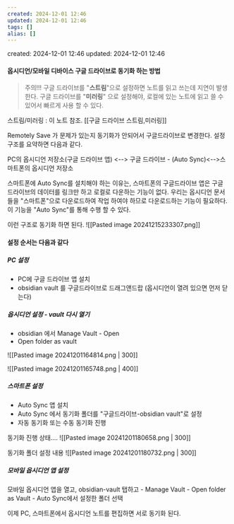 ```yaml
---
created: 2024-12-01 12:46
updated: 2024-12-01 12:46
tags: []
alias: []
---
```


created: 2024-12-01 12:46
updated: 2024-12-01 12:46


#### 옵시디언/모바일 디바이스 구글 드라이브로 동기화 하는 방법

>주의!!! 
>구글 드라이브를 "**스트림**"으로 설정하면 노트를 읽고 쓰는데 지연이 발생한다.
>구글 드라이브를 "**미러링**" 으로 설정해야, 로컬에 있는 노트에 읽고 쓸 수 있어서 빠르게 사용 할 수 있다.

스트림/미러링 : 이 노트 참조. [[구글 드라이브 스트림,미러링]]

Remotely Save 가 문제가 있는지 동기화가 안되어서 구글드라이브로 변경한다.
설정 구조를 요약하면 다음과 같다.

PC의 옵시디언 저장소(구글 드라이브 앱) <-->  구글 드라이브 -  (Auto Sync)<-->스마트폰의 옵시디언 저장소

스마트폰에 Auto Sync를 설치해야 하는 이유는,
스마트폰의 구글드라이브 앱은 구글 드라이브의 데이터를 링크만 하고 로컬로 다운하는 기능이 없다. 우리는 옵시디언 문서들을 "스마트폰"으로 다운로드하여 작업 하여야 하므로 다운로드하는 기능이 필요하다. 이 기능을 "Auto Sync"를 통해 수행 할 수 있다.

이런 구조로 동기화 하면 된다.
![[Pasted image 20241215233307.png]]
#### 설정 순서는 다음과 같다

##### PC 설정

- PC에 구글 드라이브 앱 설치
- obsidian vault 를 구글드라이브로 드래그앤드랍 (옵시디언이 열려 있으면 먼저 닫는다)

##### 옵시디언 설정 - vault 다시 열기

- obsidian 에서 Manage Vault - Open 
- Open folder as vault

![[Pasted image 20241201164814.png | 300]]

![[Pasted image 20241201165748.png | 400]]

##### 스마트폰 설정

- Auto Sync 앱 설치
- Auto Sync 에서 동기화 폴더를 "구글드라이브-obsidian vault"로 설정
- 자동 동기화 또는 수동 동기화 진행


동기화 진행 상태....
![[Pasted image 20241201180658.png | 300]]

동기화 폴더 설정 내용
![[Pasted image 20241201180732.png | 300]]

##### 모바일 옵시디언 앱 설정

모바일 옵시디언 앱을 열고, 
obsidian-vault 탭하고 - Manage Vault - Open folder as Vault - Auto Sync에서 설정한 폴더 선택

이제 PC, 스마트폰에서 옵시디언 노트를 편집하면 서로 동기화 된다.